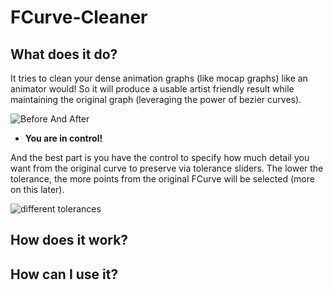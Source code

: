 # FCurve-Cleaner

  

## What does it do?

  

It tries to clean your dense animation graphs (like mocap graphs) like an animator would! So it will produce a usable artist friendly result while maintaining the original graph (leveraging the power of bezier curves).

 ![Before And After](https://i.ibb.co/sPMq1mt/graph-before.jpg)
  
  

-  **You are in control!**

And the best part is you have the control to specify how much detail you want from the original curve to preserve via tolerance sliders. The lower the tolerance, the more points from the original FCurve will be selected (more on this later).

  ![different tolerances](https://i.ibb.co/yFY0Mbf/control-original.jpg)
  

## How does it work?

  

## How can I use it?

